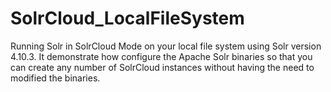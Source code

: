 # SolrCloud_LocalFileSystem
Running Solr in SolrCloud Mode on your local file system using Solr
version 4.10.3. It demonstrate how configure the Apache Solr binaries
so that you can create any number of SolrCloud instances without having
the need to modified the binaries.
